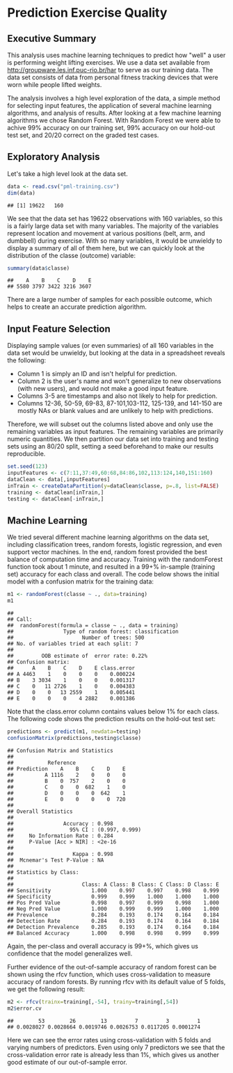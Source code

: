 Prediction Exercise Quality
===========================
## Executive Summary

This analysis uses machine learning techniques to predict how "well" a user is performing weight lifting exercises.  We use a data set available from http://groupware.les.inf.puc-rio.br/har to serve as our training data.  The data set consists of data from personal fitness tracking devices that were worn while people lifted weights.

The analysis involves a high level exploration of the data, a simple method for selecting input features, the application of several machine learning algorithms, and analysis of results.  After looking at a few machine learning algorithms we chose Random Forest.  With Random Forest we were able to achive 99% accuracy on our training set, 99% accuracy on our hold-out test set, and 20/20 correct on the graded test cases.
    
## Exploratory Analysis

Let's take a high level look at the data set.




```r
data <- read.csv("pml-training.csv")
dim(data)
```

```
## [1] 19622   160
```

We see that the data set has 19622 observations with 160 variables, so this is a fairly large data set with many variables.  The majority of the variables represent location and movement at various positions (belt, arm, and dumbbell) during exercise.  With so many variables, it would be unwieldy to display a summary of all of them here, but we can quickly look at the distribution of the classe (outcome) variable:


```r
summary(data$classe)
```

```
##    A    B    C    D    E 
## 5580 3797 3422 3216 3607
```

There are a large number of samples for each possible outcome, which helps to create an accurate prediction algorithm.  

## Input Feature Selection

Displaying sample values (or even summaries) of all 160 variables in the data set would be unwieldy, but looking at the data in a spreadsheet reveals the following:

* Column 1 is simply an ID and isn't helpful for prediction.
* Column 2 is the user's name and won't generalize to new observations (with new users), and would not make a good input feature.
* Columns 3-5 are timestamps and also not likely to help for prediction.
* Columns 12-36, 50-59, 69-83, 87-101,103-112, 125-139, and 141-150 are mostly NAs or blank values and are unlikely to help with predictions.

Therefore, we will subset out the columns listed above and only use the remaining variables as input features.  The remaining variables are primarily numeric quantities.  We then partition our data set into training and testing sets using an 80/20 split, setting a seed beforehand to make our results reproducible.


```r
set.seed(123)
inputFeatures <- c(7:11,37:49,60:68,84:86,102,113:124,140,151:160)
dataClean <- data[,inputFeatures]
inTrain <- createDataPartition(y=dataClean$classe, p=.8, list=FALSE)
training <- dataClean[inTrain,]
testing <- dataClean[-inTrain,]
```

## Machine Learning

We tried several different machine learning algorithms on the data set, including classification trees, random forests, logistic regression, and even support vector machines.  In the end, random forest provided the best balance of computation time and accuracy.  Training with the randomForest function took about 1 minute, and resulted in a 99+% in-sample (training set) accuracy for each class and overall.  The code below shows the initial model with a confusion matrix for the training data:


```r
m1 <- randomForest(classe ~ ., data=training)
m1
```

```
## 
## Call:
##  randomForest(formula = classe ~ ., data = training) 
##                Type of random forest: classification
##                      Number of trees: 500
## No. of variables tried at each split: 7
## 
##         OOB estimate of  error rate: 0.22%
## Confusion matrix:
##      A    B    C    D    E class.error
## A 4463    1    0    0    0    0.000224
## B    3 3034    1    0    0    0.001317
## C    0   11 2726    1    0    0.004383
## D    0    0   13 2559    1    0.005441
## E    0    0    0    4 2882    0.001386
```

Note that the class.error column contains values below 1% for each class.  The following code shows the prediction results on the hold-out test set:


```r
predictions <- predict(m1, newdata=testing)
confusionMatrix(predictions,testing$classe)
```

```
## Confusion Matrix and Statistics
## 
##           Reference
## Prediction    A    B    C    D    E
##          A 1116    2    0    0    0
##          B    0  757    2    0    0
##          C    0    0  682    1    0
##          D    0    0    0  642    1
##          E    0    0    0    0  720
## 
## Overall Statistics
##                                         
##                Accuracy : 0.998         
##                  95% CI : (0.997, 0.999)
##     No Information Rate : 0.284         
##     P-Value [Acc > NIR] : <2e-16        
##                                         
##                   Kappa : 0.998         
##  Mcnemar's Test P-Value : NA            
## 
## Statistics by Class:
## 
##                      Class: A Class: B Class: C Class: D Class: E
## Sensitivity             1.000    0.997    0.997    0.998    0.999
## Specificity             0.999    0.999    1.000    1.000    1.000
## Pos Pred Value          0.998    0.997    0.999    0.998    1.000
## Neg Pred Value          1.000    0.999    0.999    1.000    1.000
## Prevalence              0.284    0.193    0.174    0.164    0.184
## Detection Rate          0.284    0.193    0.174    0.164    0.184
## Detection Prevalence    0.285    0.193    0.174    0.164    0.184
## Balanced Accuracy       1.000    0.998    0.998    0.999    0.999
```

Again, the per-class and overall accuracy is 99+%, which gives us confidence that the model generalizes well.

Further evidence of the out-of-sample accuracy of random forest can be shown using the rfcv function, which uses cross-validation to measure accuracy of random forests.  By running rfcv with its default value of 5 folds, we get the following result:


```r
m2 <- rfcv(trainx=training[,-54], trainy=training[,54])
m2$error.cv
```

```
##        53        26        13         7         3         1 
## 0.0028027 0.0028664 0.0019746 0.0026753 0.0117205 0.0001274
```

Here we can see the error rates using cross-validation with 5 folds and varying numbers of predictors.  Even using only 7 predictors we see that the cross-validation error rate is already less than 1%, which gives us another good estimate of our out-of-sample error.
